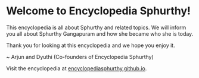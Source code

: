# Welcome to Encyclopedia Sphurthy!
This encyclopedia is all about Sphurthy and related topics. We will inform you all about Sphurthy Gangapuram and how she became who she is today.

Thank you for looking at this encyclopedia and we hope you enjoy it.

~ Arjun and Dyuthi (Co-founders of Encyclopedia Sphurthy)

Visit the encyclopedia at [encyclopediasphurthy.github.io](encylopediasphurthy.github.io).
